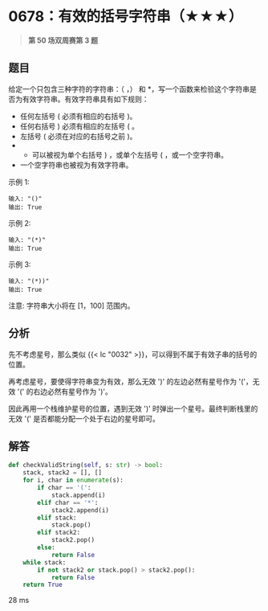 # 0678：有效的括号字符串（★★★）


> **第 50 场双周赛第 3 题**

## 题目

给定一个只包含三种字符的字符串：（ ，） 和 *，写一个函数来检验这个字符串是否为有效字符串。有效字符串具有如下规则：
- 任何左括号 ( 必须有相应的右括号 )。
- 任何右括号 ) 必须有相应的左括号 ( 。
- 左括号 ( 必须在对应的右括号之前 )。
- * 可以被视为单个右括号 ) ，或单个左括号 ( ，或一个空字符串。
- 一个空字符串也被视为有效字符串。

示例 1:

    输入: "()"
    输出: True

示例 2:

    输入: "(*)"
    输出: True

示例 3:

    输入: "(*))"
    输出: True

注意: 字符串大小将在 [1，100] 范围内。
	 
## 分析

先不考虑星号，那么类似 {{< lc "0032" >}}，可以得到不属于有效子串的括号的位置。

再考虑星号，要使得字符串变为有效，那么无效 ')' 的左边必然有星号作为 '('，无效 '(' 的右边必然有星号作为 ')'。

因此再用一个栈维护星号的位置，遇到无效 ')' 时弹出一个星号。最终判断栈里的无效 '(' 是否都能分配一个处于右边的星号即可。
	

## 解答

```python
def checkValidString(self, s: str) -> bool:
    stack, stack2 = [], []
    for i, char in enumerate(s):
        if char == '(':
            stack.append(i)
        elif char == '*':
            stack2.append(i)
        elif stack:
            stack.pop()
        elif stack2:
            stack2.pop()
        else:
            return False
    while stack:
        if not stack2 or stack.pop() > stack2.pop():
            return False
    return True
```
28 ms

